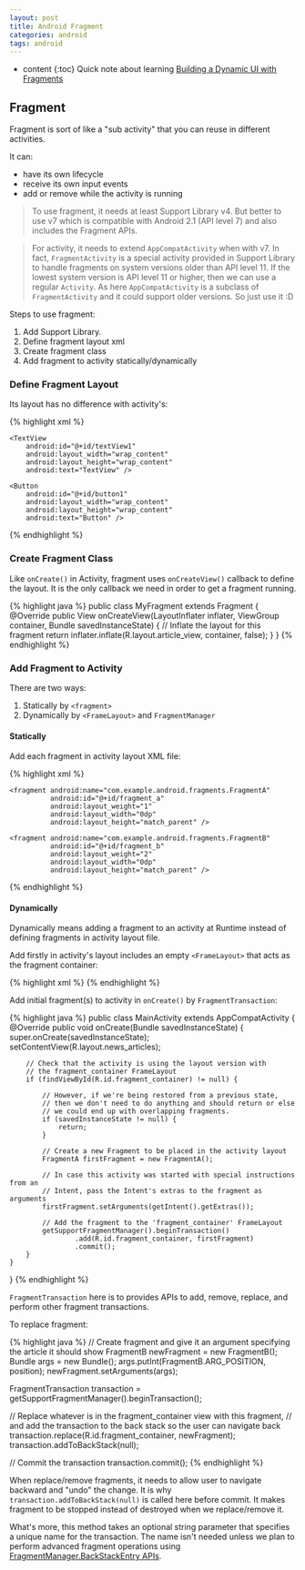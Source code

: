 ```yaml
---
layout: post
title: Android Fragment
categories: android
tags: android
---
```

* content
{:toc}
Quick note about learning [Building a Dynamic UI with Fragments](https://developer.android.com/training/basics/fragments/index.html)

## Fragment 

Fragment is sort of like a "sub activity" that you can reuse in different activities.

It can:

* have its own lifecycle
* receive its own input events
* add or remove while the activity is running

> To use fragment, it needs at least Support Library v4. But better to use v7 which is compatible with Android 2.1 (API level 7) and also includes the Fragment APIs.

> For activity, it needs to extend `AppCompatActivity` when with v7. In fact, `FragmentActivity` is a special activity provided in Support Library to handle fragments on system versions older than API level 11. If the lowest system version is API level 11 or higher, then we can use a regular `Activity`. As here `AppCompatActivity` is a subclass of `FragmentActivity` and it could support older versions. So just use it :D

Steps to use fragment:

1. Add Support Library.
2. Define fragment layout xml
3. Create fragment class
4. Add fragment to activity statically/dynamically

### Define Fragment Layout

Its layout has no difference with activity's:

{% highlight xml %}
<?xml version="1.0" encoding="utf-8"?>
<LinearLayout xmlns:android="http://schemas.android.com/apk/res/android"
    android:layout_width="match_parent" 
    android:layout_height="match_parent"
    android:orientation="vertical" >

    <TextView
        android:id="@+id/textView1"
        android:layout_width="wrap_content"
        android:layout_height="wrap_content"
        android:text="TextView" />

    <Button
        android:id="@+id/button1"
        android:layout_width="wrap_content"
        android:layout_height="wrap_content"
        android:text="Button" />

</LinearLayout>
{% endhighlight %}

### Create Fragment Class

Like `onCreate()` in Activity, fragment uses `onCreateView()` callback to define the layout. It is the only callback we need in order to get a fragment running. 

{% highlight java %}
public class MyFragment extends Fragment {
    @Override
    public View onCreateView(LayoutInflater inflater, ViewGroup container, Bundle savedInstanceState) {
        // Inflate the layout for this fragment
        return inflater.inflate(R.layout.article_view, container, false);
    }
}
{% endhighlight %}

### Add Fragment to Activity 

There are two ways:

1. Statically by `<fragment>`
2. Dynamically by `<FrameLayout>` and `FragmentManager`

#### Statically

Add each fragment in activity layout XML file:

{% highlight xml %}
<LinearLayout xmlns:android="http://schemas.android.com/apk/res/android"
    android:orientation="horizontal"
    android:layout_width="fill_parent"
    android:layout_height="fill_parent">

    <fragment android:name="com.example.android.fragments.FragmentA"
              android:id="@+id/fragment_a"
              android:layout_weight="1"
              android:layout_width="0dp"
              android:layout_height="match_parent" />

    <fragment android:name="com.example.android.fragments.FragmentB"
              android:id="@+id/fragment_b"
              android:layout_weight="2"
              android:layout_width="0dp"
              android:layout_height="match_parent" />

</LinearLayout>
{% endhighlight %}

#### Dynamically

Dynamically means adding a fragment to an activity at Runtime instead of defining fragments in activity layout file.

Add firstly in activity's layout includes an empty `<FrameLayout>` that acts as the fragment container:

{% highlight xml %}
<FrameLayout xmlns:android="http://schemas.android.com/apk/res/android"
    android:id="@+id/fragment_container"
    android:layout_width="match_parent"
    android:layout_height="match_parent" />
{% endhighlight %}

Add initial fragment(s) to activity in `onCreate()` by `FragmentTransaction`:

{% highlight java %}
public class MainActivity extends AppCompatActivity {
    @Override
    public void onCreate(Bundle savedInstanceState) {
        super.onCreate(savedInstanceState);
        setContentView(R.layout.news_articles);

        // Check that the activity is using the layout version with
        // the fragment_container FrameLayout
        if (findViewById(R.id.fragment_container) != null) {

            // However, if we're being restored from a previous state,
            // then we don't need to do anything and should return or else
            // we could end up with overlapping fragments.
            if (savedInstanceState != null) {
                return;
            }

            // Create a new Fragment to be placed in the activity layout
            FragmentA firstFragment = new FragmentA();
            
            // In case this activity was started with special instructions from an
            // Intent, pass the Intent's extras to the fragment as arguments
            firstFragment.setArguments(getIntent().getExtras());
            
            // Add the fragment to the 'fragment_container' FrameLayout
            getSupportFragmentManager().beginTransaction()
                    .add(R.id.fragment_container, firstFragment)
                    .commit();
        }
    }
}
{% endhighlight %}

`FragmentTransaction` here is to provides APIs to add, remove, replace, and perform other fragment transactions.

To replace fragment:

{% highlight java %}
// Create fragment and give it an argument specifying the article it should show
FragmentB newFragment = new FragmentB();
Bundle args = new Bundle();
args.putInt(FragmentB.ARG_POSITION, position);
newFragment.setArguments(args);

FragmentTransaction transaction = getSupportFragmentManager().beginTransaction();

// Replace whatever is in the fragment_container view with this fragment,
// and add the transaction to the back stack so the user can navigate back
transaction.replace(R.id.fragment_container, newFragment);
transaction.addToBackStack(null);

// Commit the transaction
transaction.commit();
{% endhighlight %}

When replace/remove fragments, it needs to allow user to navigate backward and "undo" the change. It is why `transaction.addToBackStack(null)` is called here before commit. It makes fragment to be stopped instead of destroyed when we replace/remove it. 

What's more, this method takes an optional string parameter that specifies a unique name for the transaction. The name isn't needed unless we plan to perform advanced fragment operations using [FragmentManager.BackStackEntry APIs](https://developer.android.com/reference/android/support/v4/app/FragmentManager.BackStackEntry.html).
